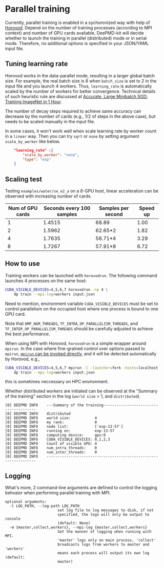 # Parallel training

Currently, parallel training is enabled in a sychoronized way with help of [Horovod](https://github.com/horovod/horovod).
Depend on the number of training processes (according to MPI context) and number of GPU cards avaliable, DeePMD-kit will decide whether to launch the training in parallel (distributed) mode or in serial mode. Therefore, no additional options is specified in your JSON/YAML input file.

## Tuning learning rate

Horovod works in the data-parallel mode, resulting in a larger global batch size. For example, the real batch size is 8 when `batch_size` is set to 2 in the input file and you launch 4 workers. Thus, `learning_rate` is automatically scaled by the number of workers for better convergence. Technical details of such heuristic rule are discussed at [Accurate, Large Minibatch SGD: Training ImageNet in 1 Hour](https://arxiv.org/abs/1706.02677).

The number of decay steps required to achieve same accuracy can decrease by the number of cards (e.g., 1/2 of steps in the above case), but needs to be scaled manually in the input file.

In some cases, it won't work well when scale learning rate by worker count in a `linear` way. Then you can try `sqrt` or `none` by setting argument `scale_by_worker` like below.
```json
    "learning_rate" :{
        "scale_by_worker": "none",
        "type": "exp"
    }
```

## Scaling test

Testing `examples/water/se_e2_a` on a 8-GPU host, linear acceleration can be observed with increasing number of cards.

| Num of GPU cards | Seconds every 100 samples | Samples per second | Speed up |
|  --  | -- | -- | -- |
| 1  | 1.4515 | 68.89 | 1.00 |
| 2  | 1.5962 | 62.65*2 | 1.82 |
| 4  | 1.7635 | 56.71*4 | 3.29 |
| 8  | 1.7267 | 57.91*8 | 6.72 |

## How to use

Training workers can be launched with `horovodrun`. The following command launches 4 processes on the same host:

```bash
CUDA_VISIBLE_DEVICES=4,5,6,7 horovodrun -np 4 \
    dp train --mpi-log=workers input.json
```

Need to mention, environment variable `CUDA_VISIBLE_DEVICES` must be set to control parallelism on the occupied host where one process is bound to one GPU card.

Note that `OMP_NUM_THREADS`, `TF_INTRA_OP_PARALLELISM_THREADS`, and `TF_INTER_OP_PARALLELISM_THREADS` should be carefully adjusted to achieve the best performance.

When using MPI with Horovod, `horovodrun` is a simple wrapper around `mpirun`. In the case where fine-grained control over options passed to `mpirun`, [`mpirun` can be invoked directly](https://horovod.readthedocs.io/en/stable/mpi_include.html), and it will be detected automatically by Horovod, e.g.,
```bash
CUDA_VISIBLE_DEVICES=4,5,6,7 mpirun -l -launcher=fork -hosts=localhost -np 4 \
    dp train --mpi-log=workers input.json
```
this is sometimes neccessary on HPC environment.

Whether distributed workers are initiated can be observed at the "Summary of the training" section in the log (`world size` > 1, and `distributed`).
```
[0] DEEPMD INFO    ---Summary of the training---------------------------------------
[0] DEEPMD INFO    distributed
[0] DEEPMD INFO    world size:           4
[0] DEEPMD INFO    my rank:              0
[0] DEEPMD INFO    node list:            ['exp-13-57']
[0] DEEPMD INFO    running on:           exp-13-57
[0] DEEPMD INFO    computing device:     gpu:0
[0] DEEPMD INFO    CUDA_VISIBLE_DEVICES: 0,1,2,3
[0] DEEPMD INFO    Count of visible GPU: 4
[0] DEEPMD INFO    num_intra_threads:    0
[0] DEEPMD INFO    num_inter_threads:    0
[0] DEEPMD INFO    -----------------------------------------------------------------
```

## Logging

What's more, 2 command-line arguments are defined to control the logging behvaior when performing parallel training with MPI.
```
optional arguments:
  -l LOG_PATH, --log-path LOG_PATH
                        set log file to log messages to disk, if not
                        specified, the logs will only be output to console
                        (default: None)
  -m {master,collect,workers}, --mpi-log {master,collect,workers}
                        Set the manner of logging when running with MPI.
                        'master' logs only on main process, 'collect'
                        broadcasts logs from workers to master and 'workers'
                        means each process will output its own log (default:
                        master)
```
